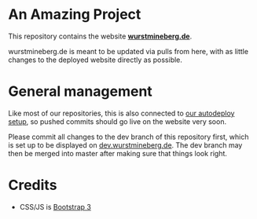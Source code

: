 # An Amazing Project 
This repository contains the website **[wurstmineberg.de](http://wurstmineberg.de/)**.

wurstmineberg.de is meant to be updated via pulls from here, with as little changes to the deployed website directly as possible.

# General management

Like most of our repositories, this is also connected to [our autodeploy setup](https://github.com/fenhl/gitdir-autodeploy), so pushed commits should go live on the website very soon.

Please commit all changes to the dev branch of this repository first, which is set up to be displayed on [dev.wurstmineberg.de](http://dev.wurstmineberg.de/). The dev branch may then be merged into master after making sure that things look right.

# Credits

*   CSS/JS is [Bootstrap 3](http://getbootstrap.com/)
